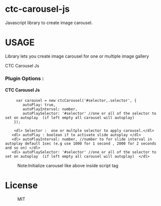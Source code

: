 # ctc-carousel-js

Javascript library to create image carousel.
# USAGE
Library lets you create image carousel for one or multiple image gallery
<dl>
<dt>CTC Carousel Js<dt> 
</dl>
<dl>


### Plugin Options :
#### <dt> CTC Carousel Js </dt>
		 var carousel = new ctcCarousel('#selector,.selector', {
            autoPlay: true,
            autoPlayInterval: number,
            autoPlaySelector: '#selector' //one or all of the selector to set on autoplay  (if left empty all carousel will autoplay)  
        });

        <dl> Selector :  one or multple selector to apply carousel.</dl>
       <dl> autoPlay : boolean if to activate slide autoplay </dl>
       <dl> autoPlayInterval: number, //number to for slide interval in autoplay default 1sec (e.g use 1000 for 1 second , 2000 for 2 seconds and so on) </dl> 
       <dl> autoPlaySelector: '#selector' //one or all of the selector to set on autoplay  (if left empty all carousel will autoplay)  </dl>
	
  <dd>Note:Initialize carousel like above inside script tag <dd>

</dl>

# License 
<dd>MIT</dd>